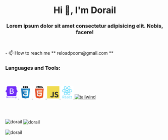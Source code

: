 <h1 align="center">Hi 👋, I'm Dorail</h1>
<h3 align="center">Lorem ipsum dolor sit amet consectetur adipisicing elit. Nobis, facere!</h3>
<br>
<p align="left" <img src="https://komarev.com/ghpvc/?username=dorail&label=Profile%20views&color=0e75b6&style=flat" alt="dorail" /> </p>
- 📫 How to reach me ** reloadpoom@gmail.com **
<br>
<h3 align="left">Languages and Tools:</h3>
<br>
<p align="left"> <a href="https://getbootstrap.com" target="_blank" rel="noreferrer"> <img src="https://raw.githubusercontent.com/devicons/devicon/master/icons/bootstrap/bootstrap-plain-wordmark.svg" alt="bootstrap" width="40" height="40"/> </a> <a href="https://www.w3schools.com/css/" target="_blank" rel="noreferrer"> <img src="https://raw.githubusercontent.com/devicons/devicon/master/icons/css3/css3-original-wordmark.svg" alt="css3" width="40" height="40"/> </a> <a href="https://www.w3.org/html/" target="_blank" rel="noreferrer"> <img src="https://raw.githubusercontent.com/devicons/devicon/master/icons/html5/html5-original-wordmark.svg" alt="html5" width="40" height="40"/> </a> <a href="https://developer.mozilla.org/en-US/docs/Web/JavaScript" target="_blank" rel="noreferrer"> <img src="https://raw.githubusercontent.com/devicons/devicon/master/icons/javascript/javascript-original.svg" alt="javascript" width="40" height="40"/> </a> <a href="https://reactjs.org/" target="_blank" rel="noreferrer"> <img src="https://raw.githubusercontent.com/devicons/devicon/master/icons/react/react-original-wordmark.svg" alt="react" width="40" height="40"/> </a> <a href="https://tailwindcss.com/" target="_blank" rel="noreferrer"> <img src="https://www.vectorlogo.zone/logos/tailwindcss/tailwindcss-icon.svg" alt="tailwind" width="40" height="40"/> </a> </p>
<br>
<br>
<p><img align="left" src="https://github-readme-stats.vercel.app/api/top-langs?username=dorail&show_icons=true&locale=en&layout=compact" alt="dorail" /></p>

<p>&nbsp;<img align="center" src="https://github-readme-stats.vercel.app/api?username=dorail&show_icons=true&locale=en" alt="dorail" /></p>

<p><img align="center" src="https://github-readme-streak-stats.herokuapp.com/?user=dorail&" alt="dorail" /></p>
